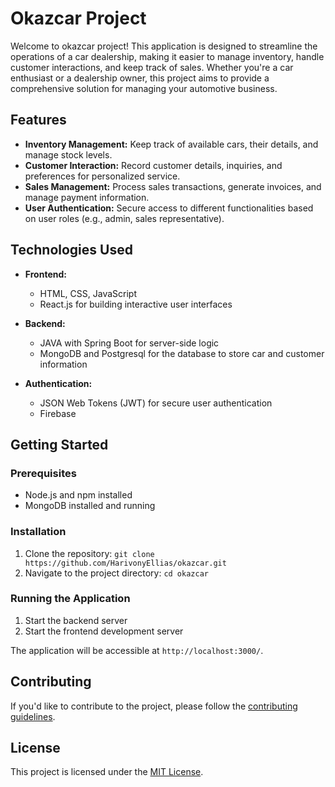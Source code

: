 # Okazcar Project

Welcome to okazcar project! This application is designed to streamline the operations of a car dealership, making it easier to manage inventory, handle customer interactions, and keep track of sales. Whether you're a car enthusiast or a dealership owner, this project aims to provide a comprehensive solution for managing your automotive business.

## Features

- **Inventory Management:** Keep track of available cars, their details, and manage stock levels.
- **Customer Interaction:** Record customer details, inquiries, and preferences for personalized service.
- **Sales Management:** Process sales transactions, generate invoices, and manage payment information.
- **User Authentication:** Secure access to different functionalities based on user roles (e.g., admin, sales representative).

## Technologies Used

- **Frontend:**
  - HTML, CSS, JavaScript
  - React.js for building interactive user interfaces

- **Backend:**
  - JAVA with Spring Boot for server-side logic
  - MongoDB and Postgresql for the database to store car and customer information

- **Authentication:**
  - JSON Web Tokens (JWT) for secure user authentication
  - Firebase

## Getting Started

### Prerequisites

- Node.js and npm installed
- MongoDB installed and running

### Installation

1. Clone the repository: `git clone https://github.com/HarivonyEllias/okazcar.git`
2. Navigate to the project directory: `cd okazcar`
 
### Running the Application

1. Start the backend server
2. Start the frontend development server

The application will be accessible at `http://localhost:3000/`.

## Contributing

If you'd like to contribute to the project, please follow the [contributing guidelines](CONTRIBUTING.md).

## License

This project is licensed under the [MIT License](LICENSE).
